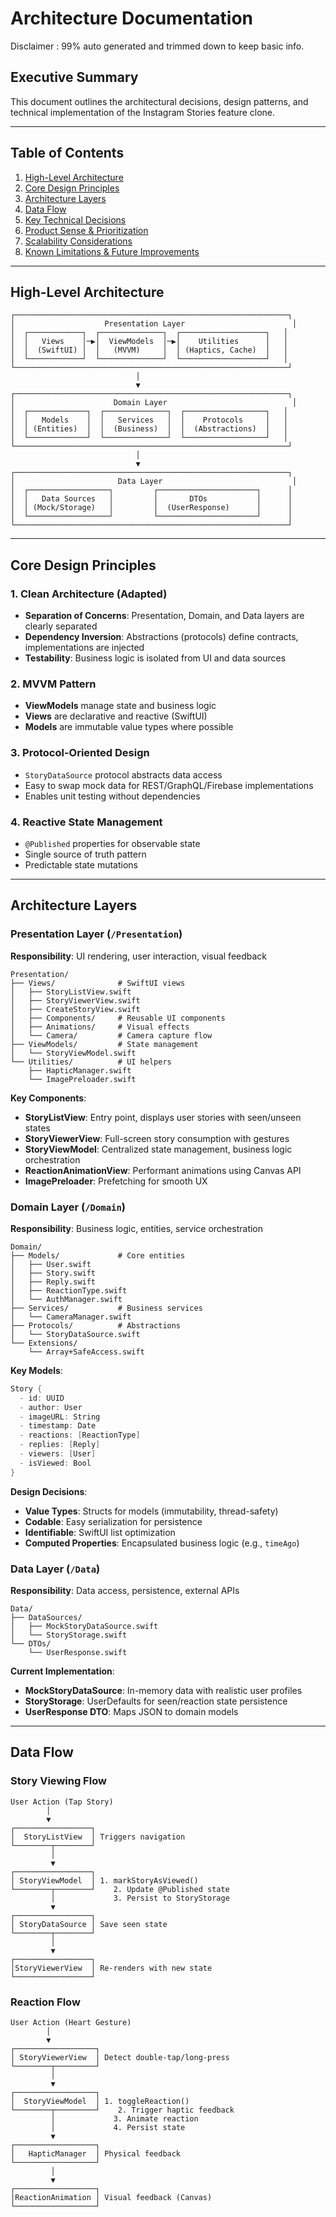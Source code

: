 # Architecture Documentation

Disclaimer : 99% auto generated and trimmed down to keep basic info.

## Executive Summary

This document outlines the architectural decisions, design patterns, and technical implementation of the Instagram Stories feature clone.

---

## Table of Contents

1. [High-Level Architecture](#high-level-architecture)
2. [Core Design Principles](#core-design-principles)
3. [Architecture Layers](#architecture-layers)
4. [Data Flow](#data-flow)
5. [Key Technical Decisions](#key-technical-decisions)
6. [Product Sense & Prioritization](#product-sense--prioritization)
7. [Scalability Considerations](#scalability-considerations)
8. [Known Limitations & Future Improvements](#known-limitations--future-improvements)

---

## High-Level Architecture

```
┌─────────────────────────────────────────────────────────────┐
│                    Presentation Layer                        │
│  ┌────────────┐  ┌──────────────┐  ┌───────────────────┐   │
│  │   Views    │─▶│  ViewModels  │─▶│    Utilities      │   │
│  │  (SwiftUI) │  │   (MVVM)     │  │ (Haptics, Cache)  │   │
│  └────────────┘  └──────────────┘  └───────────────────┘   │
└─────────────────────────────────────────────────────────────┘
                            │
                            ▼
┌─────────────────────────────────────────────────────────────┐
│                      Domain Layer                            │
│  ┌─────────────┐  ┌──────────────┐  ┌──────────────────┐   │
│  │   Models    │  │   Services   │  │    Protocols     │   │
│  │ (Entities)  │  │  (Business)  │  │  (Abstractions)  │   │
│  └─────────────┘  └──────────────┘  └──────────────────┘   │
└─────────────────────────────────────────────────────────────┘
                            │
                            ▼
┌─────────────────────────────────────────────────────────────┐
│                       Data Layer                             │
│  ┌──────────────────┐         ┌──────────────────────┐      │
│  │   Data Sources   │         │       DTOs           │      │
│  │ (Mock/Storage)   │         │  (UserResponse)      │      │
│  └──────────────────┘         └──────────────────────┘      │
└─────────────────────────────────────────────────────────────┘
```

---

## Core Design Principles

### 1. **Clean Architecture (Adapted)**
- **Separation of Concerns**: Presentation, Domain, and Data layers are clearly separated
- **Dependency Inversion**: Abstractions (protocols) define contracts, implementations are injected
- **Testability**: Business logic is isolated from UI and data sources

### 2. **MVVM Pattern**
- **ViewModels** manage state and business logic
- **Views** are declarative and reactive (SwiftUI)
- **Models** are immutable value types where possible

### 3. **Protocol-Oriented Design**
- `StoryDataSource` protocol abstracts data access
- Easy to swap mock data for REST/GraphQL/Firebase implementations
- Enables unit testing without dependencies

### 4. **Reactive State Management**
- `@Published` properties for observable state
- Single source of truth pattern
- Predictable state mutations

---

## Architecture Layers

### Presentation Layer (`/Presentation`)

**Responsibility**: UI rendering, user interaction, visual feedback

```
Presentation/
├── Views/              # SwiftUI views
│   ├── StoryListView.swift
│   ├── StoryViewerView.swift
│   ├── CreateStoryView.swift
│   ├── Components/     # Reusable UI components
│   ├── Animations/     # Visual effects
│   └── Camera/         # Camera capture flow
├── ViewModels/         # State management
│   └── StoryViewModel.swift
└── Utilities/          # UI helpers
    ├── HapticManager.swift
    └── ImagePreloader.swift
```

**Key Components**:
- **StoryListView**: Entry point, displays user stories with seen/unseen states
- **StoryViewerView**: Full-screen story consumption with gestures
- **StoryViewModel**: Centralized state management, business logic orchestration
- **ReactionAnimationView**: Performant animations using Canvas API
- **ImagePreloader**: Prefetching for smooth UX

### Domain Layer (`/Domain`)

**Responsibility**: Business logic, entities, service orchestration

```
Domain/
├── Models/             # Core entities
│   ├── User.swift
│   ├── Story.swift
│   ├── Reply.swift
│   ├── ReactionType.swift
│   └── AuthManager.swift
├── Services/           # Business services
│   └── CameraManager.swift
├── Protocols/          # Abstractions
│   └── StoryDataSource.swift
└── Extensions/
    └── Array+SafeAccess.swift
```

**Key Models**:
```swift
Story {
  - id: UUID
  - author: User
  - imageURL: String
  - timestamp: Date
  - reactions: [ReactionType]
  - replies: [Reply]
  - viewers: [User]
  - isViewed: Bool
}
```

**Design Decisions**:
- **Value Types**: Structs for models (immutability, thread-safety)
- **Codable**: Easy serialization for persistence
- **Identifiable**: SwiftUI list optimization
- **Computed Properties**: Encapsulated business logic (e.g., `timeAgo`)

### Data Layer (`/Data`)

**Responsibility**: Data access, persistence, external APIs

```
Data/
├── DataSources/
│   ├── MockStoryDataSource.swift
│   └── StoryStorage.swift
└── DTOs/
    └── UserResponse.swift
```

**Current Implementation**:
- **MockStoryDataSource**: In-memory data with realistic user profiles
- **StoryStorage**: UserDefaults for seen/reaction state persistence
- **UserResponse DTO**: Maps JSON to domain models

---

## Data Flow

### Story Viewing Flow

```
User Action (Tap Story)
        │
        ▼
┌─────────────────┐
│  StoryListView  │ Triggers navigation
└────────┬────────┘
         │
         ▼
┌─────────────────┐
│ StoryViewModel  │ 1. markStoryAsViewed()
└────────┬────────┘    2. Update @Published state
         │             3. Persist to StoryStorage
         ▼
┌─────────────────┐
│ StoryDataSource │ Save seen state
└────────┬────────┘
         │
         ▼
┌─────────────────┐
│StoryViewerView  │ Re-renders with new state
└─────────────────┘
```

### Reaction Flow

```
User Action (Heart Gesture)
        │
        ▼
┌──────────────────┐
│ StoryViewerView  │ Detect double-tap/long-press
└────────┬─────────┘
         │
         ▼
┌──────────────────┐
│  StoryViewModel  │ 1. toggleReaction()
└────────┬─────────┘    2. Trigger haptic feedback
         │             3. Animate reaction
         │             4. Persist state
         ▼
┌──────────────────┐
│   HapticManager  │ Physical feedback
└──────────────────┘
         │
         ▼
┌──────────────────┐
│ReactionAnimation │ Visual feedback (Canvas)
└──────────────────┘
```
